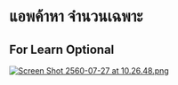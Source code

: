 # แอพค้าหา จำนวนเฉพาะ
## For Learn Optional

[![Screen Shot 2560-07-27 at 10.26.48.png](https://s2.postimg.org/6txr2ipy1/Screen_Shot_2560-07-27_at_10.26.48.png)](https://postimg.org/image/lpwaa41cl/)

